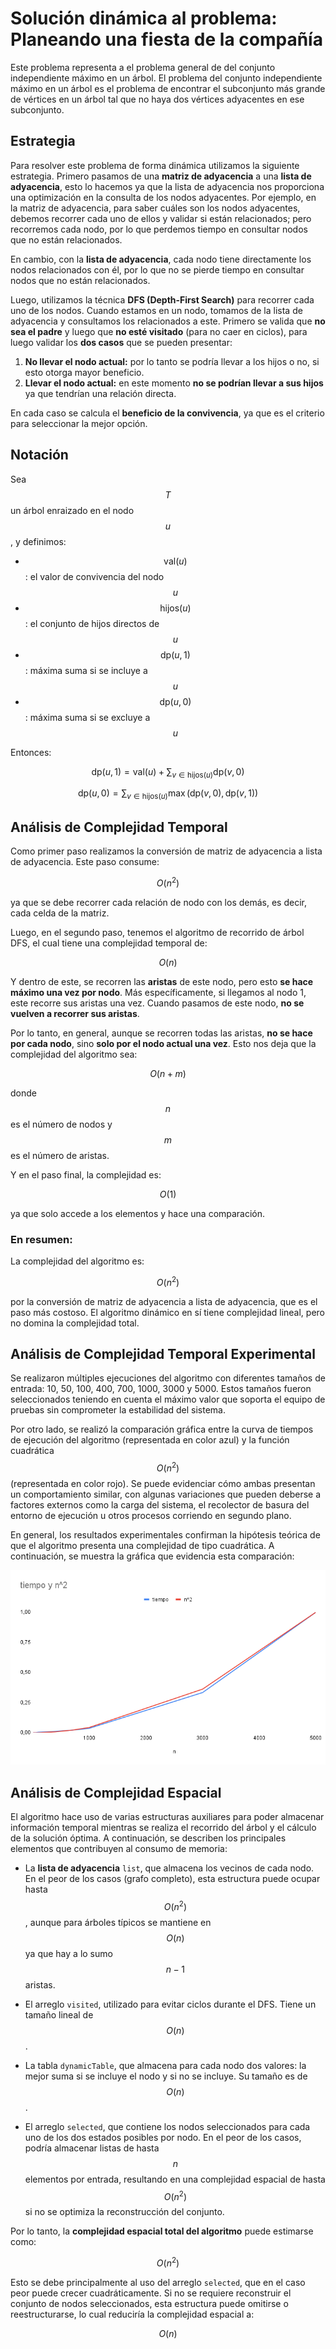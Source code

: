 # Solución dinámica al problema: Planeando una fiesta de la compañía

Este problema representa a el problema general de del conjunto independiente máximo en un árbol. El problema del conjunto independiente máximo en un árbol es el problema de encontrar el subconjunto más grande de vértices en un árbol tal que no haya dos vértices adyacentes en ese subconjunto.

## Estrategia

Para resolver este problema de forma dinámica utilizamos la siguiente estrategia. Primero pasamos de una **matriz de adyacencia** a una **lista de adyacencia**, esto lo hacemos ya que la lista de adyacencia nos proporciona una optimización en la consulta de los nodos adyacentes. Por ejemplo, en la matriz de adyacencia, para saber cuáles son los nodos adyacentes, debemos recorrer cada uno de ellos y validar si están relacionados; pero recorremos cada nodo, por lo que perdemos tiempo en consultar nodos que no están relacionados.

En cambio, con la **lista de adyacencia**, cada nodo tiene directamente los nodos relacionados con él, por lo que no se pierde tiempo en consultar nodos que no están relacionados.

Luego, utilizamos la técnica **DFS (Depth-First Search)** para recorrer cada uno de los nodos. Cuando estamos en un nodo, tomamos de la lista de adyacencia y consultamos los relacionados a este. Primero se valida que **no sea el padre** y luego que **no esté visitado** (para no caer en ciclos), para luego validar los **dos casos** que se pueden presentar:

1. **No llevar el nodo actual:** por lo tanto se podría llevar a los hijos o no, si esto otorga mayor beneficio.
2. **Llevar el nodo actual:** en este momento **no se podrían llevar a sus hijos** ya que tendrían una relación directa.

En cada caso se calcula el **beneficio de la convivencia**, ya que es el criterio para seleccionar la mejor opción.

## Notación

Sea $$T$$ un árbol enraizado en el nodo $$u$$, y definimos:

- $$\text{val}(u)$$: el valor de convivencia del nodo $$u$$
- $$\text{hijos}(u)$$: el conjunto de hijos directos de $$u$$
- $$\text{dp}(u, 1)$$: máxima suma si se incluye a $$u$$
- $$\text{dp}(u, 0)$$: máxima suma si se excluye a $$u$$

Entonces:

$$
\text{dp}(u, 1) = \text{val}(u) + \sum_{v \in \text{hijos}(u)} \text{dp}(v, 0)
$$

$$
\text{dp}(u, 0) = \sum_{v \in \text{hijos}(u)} \max(\text{dp}(v, 0), \text{dp}(v, 1))
$$

## Análisis de Complejidad Temporal

Como primer paso realizamos la conversión de matriz de adyacencia a lista de adyacencia. Este paso consume:

$$
O(n^2)
$$

ya que se debe recorrer cada relación de nodo con los demás, es decir, cada celda de la matriz.

Luego, en el segundo paso, tenemos el algoritmo de recorrido de árbol DFS, el cual tiene una complejidad temporal de:

$$
O(n)
$$

Y dentro de este, se recorren las **aristas** de este nodo, pero esto **se hace máximo una vez por nodo**. Más específicamente, si llegamos al nodo 1, este recorre sus aristas una vez. Cuando pasamos de este nodo, **no se vuelven a recorrer sus aristas**.

Por lo tanto, en general, aunque se recorren todas las aristas, **no se hace por cada nodo**, sino **solo por el nodo actual una vez**. Esto nos deja que la complejidad del algoritmo sea:

$$
O(n + m)
$$

donde $$n$$ es el número de nodos y $$m$$ es el número de aristas.

Y en el paso final, la complejidad es:

$$
O(1)
$$

ya que solo accede a los elementos y hace una comparación.

### En resumen:

La complejidad del algoritmo es:

$$
O(n^2)
$$

por la conversión de matriz de adyacencia a lista de adyacencia, que es el paso más costoso. El algoritmo dinámico en sí tiene complejidad lineal, pero no domina la complejidad total.

## Análisis de Complejidad Temporal Experimental

Se realizaron múltiples ejecuciones del algoritmo con diferentes tamaños de entrada: 10, 50, 100, 400, 700, 1000, 3000 y 5000. Estos tamaños fueron seleccionados teniendo en cuenta el máximo valor que soporta el equipo de pruebas sin comprometer la estabilidad del sistema.

Por otro lado, se realizó la comparación gráfica entre la curva de tiempos de ejecución del algoritmo (representada en color azul) y la función cuadrática $$O(n^2)$$ (representada en color rojo). Se puede evidenciar cómo ambas presentan un comportamiento similar, con algunas variaciones que pueden deberse a factores externos como la carga del sistema, el recolector de basura del entorno de ejecución u otros procesos corriendo en segundo plano.

En general, los resultados experimentales confirman la hipótesis teórica de que el algoritmo presenta una complejidad de tipo cuadrática. A continuación, se muestra la gráfica que evidencia esta comparación:

![Comparación entre tiempo de ejecución y función cuadrática](./imgs/business-party-dynamic.png)

## Análisis de Complejidad Espacial

El algoritmo hace uso de varias estructuras auxiliares para poder almacenar información temporal mientras se realiza el recorrido del árbol y el cálculo de la solución óptima. A continuación, se describen los principales elementos que contribuyen al consumo de memoria:

- La **lista de adyacencia** `list`, que almacena los vecinos de cada nodo. En el peor de los casos (grafo completo), esta estructura puede ocupar hasta $$O(n^2)$$, aunque para árboles típicos se mantiene en $$O(n)$$ ya que hay a lo sumo $$n - 1$$ aristas.
- El arreglo `visited`, utilizado para evitar ciclos durante el DFS. Tiene un tamaño lineal de $$O(n)$$.

- La tabla `dynamicTable`, que almacena para cada nodo dos valores: la mejor suma si se incluye el nodo y si no se incluye. Su tamaño es de $$O(n)$$.

- El arreglo `selected`, que contiene los nodos seleccionados para cada uno de los dos estados posibles por nodo. En el peor de los casos, podría almacenar listas de hasta $$n$$ elementos por entrada, resultando en una complejidad espacial de hasta $$O(n^2)$$ si no se optimiza la reconstrucción del conjunto.

Por lo tanto, la **complejidad espacial total del algoritmo** puede estimarse como:

$$
O(n^2)
$$

Esto se debe principalmente al uso del arreglo `selected`, que en el caso peor puede crecer cuadráticamente. Si no se requiere reconstruir el conjunto de nodos seleccionados, esta estructura puede omitirse o reestructurarse, lo cual reduciría la complejidad espacial a:

$$
O(n)
$$
